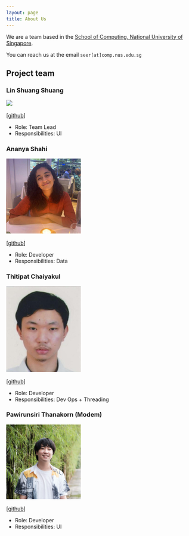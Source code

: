```yaml
---
layout: page
title: About Us
---
```


We are a team based in the [School of Computing, National University of Singapore](http://www.comp.nus.edu.sg).

You can reach us at the email `seer[at]comp.nus.edu.sg`

## Project team

### Lin Shuang Shuang

<img src="images/lin-shuang-shuang.png" width="200px">

[[github](http://github.com/johndoe)]

- Role: Team Lead
- Responsibilities: UI

### Ananya Shahi

<img src="images/ananya21.png" width="200px">

[[github](http://github.com/ananya21)]

- Role: Developer
- Responsibilities: Data



### Thitipat Chaiyakul

<img src="images/thitipatc.png" width="200px">

[[github](http://github.com/ThitipatC)]

- Role: Developer
- Responsibilities: Dev Ops + Threading

### Pawirunsiri Thanakorn (Modem)

<img src="images/modembcc.png" width="200px">

[[github](http://github.com/modembcc)]

<!-- [[portfolio](team/johndoe.md)] -->

- Role: Developer
- Responsibilities: UI
